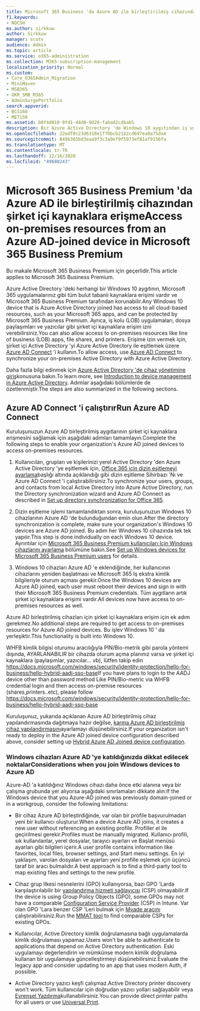 ```yaml
---
title: Microsoft 365 Business 'da Azure AD ile birleştirilmiş cihazından şirket içi kaynaklara erişme
f1.keywords:
- NOCSH
ms.author: sirkkuw
author: Sirkkuw
manager: scotv
audience: Admin
ms.topic: article
ms.service: o365-administration
ms.collection: M365-subscription-management
localization_priority: Normal
ms.custom:
- Core_O365Admin_Migration
- MiniMaven
- MSB365
- OKR_SMB_M365
- AdminSurgePortfolio
search.appverid:
- BCS160
- MET150
ms.assetid: b0f4d010-9fd1-44d0-9d20-fabad2cdbab5
description: Bir Azure Active Directory 'de Windows 10 aygıtından iş uygulamaları, dosya paylaşımları ve yazıcılar gibi şirket içi kaynaklara erişim almayı öğrenin.
ms.openlocfilehash: 22edf0c23d6318e1f70bcb21b2cd697ea0a75da4
ms.sourcegitcommit: 849b365bd3eaa9f3c3a9ef9f5973ef81af9156fa
ms.translationtype: MT
ms.contentlocale: tr-TR
ms.lasthandoff: 12/16/2020
ms.locfileid: "49688243"
---
```

# <a name="access-on-premises-resources-from-an-azure-ad-joined-device-in-microsoft-365-business-premium"></a><span data-ttu-id="9c217-103">Microsoft 365 Business Premium 'da Azure AD ile birleştirilmiş cihazından şirket içi kaynaklara erişme</span><span class="sxs-lookup"><span data-stu-id="9c217-103">Access on-premises resources from an Azure AD-joined device in Microsoft 365 Business Premium</span></span>

<span data-ttu-id="9c217-104">Bu makale Microsoft 365 Business Premium için geçerlidir.</span><span class="sxs-lookup"><span data-stu-id="9c217-104">This article applies to Microsoft 365 Business Premium.</span></span>

<span data-ttu-id="9c217-105">Azure Active Directory 'deki herhangi bir Windows 10 aygıtının, Microsoft 365 uygulamalarınız gibi tüm bulut tabanlı kaynaklara erişimi vardır ve Microsoft 365 Business Premium tarafından korunabilir.</span><span class="sxs-lookup"><span data-stu-id="9c217-105">Any Windows 10 device that is Azure Active Directory joined has access to all cloud-based resources, such as your Microsoft 365 apps, and can be protected by Microsoft 365 Business Premium.</span></span> <span data-ttu-id="9c217-106">Ayrıca, iş kolu (LOB) uygulamaları, dosya paylaşımları ve yazıcılar gibi şirket içi kaynaklara erişim izni verebilirsiniz.</span><span class="sxs-lookup"><span data-stu-id="9c217-106">You can also allow access to on-premises resources like line of business (LOB) apps, file shares, and printers.</span></span> <span data-ttu-id="9c217-107">Erişime izin vermek için, şirket içi Active Directory 'yi Azure Active Directory ile eşitlemek üzere [Azure AD Connect](https://docs.microsoft.com/azure/active-directory/connect/active-directory-aadconnect) 'i kullanın.</span><span class="sxs-lookup"><span data-stu-id="9c217-107">To allow access, use [Azure AD Connect](https://docs.microsoft.com/azure/active-directory/connect/active-directory-aadconnect) to synchronize your on-premises Active Directory with Azure Active Directory.</span></span> 

<span data-ttu-id="9c217-108">Daha fazla bilgi edinmek için [Azure Active Directory 'de cihaz yönetimine giriş](https://docs.microsoft.com/azure/active-directory/device-management-introduction)konusuna bakın.</span><span class="sxs-lookup"><span data-stu-id="9c217-108">To learn more, see [Introduction to device management in Azure Active Directory](https://docs.microsoft.com/azure/active-directory/device-management-introduction).</span></span>
<span data-ttu-id="9c217-109">Adımlar aşağıdaki bölümlerde de özetlenmiştir.</span><span class="sxs-lookup"><span data-stu-id="9c217-109">The steps are also summarized in the following sections.</span></span>
 
## <a name="run-azure-ad-connect"></a><span data-ttu-id="9c217-110">Azure AD Connect 'i çalıştırır</span><span class="sxs-lookup"><span data-stu-id="9c217-110">Run Azure AD Connect</span></span>

<span data-ttu-id="9c217-111">Kuruluşunuzun Azure AD birleştirilmiş aygıtlarının şirket içi kaynaklara erişmesini sağlamak için aşağıdaki adımları tamamlayın.</span><span class="sxs-lookup"><span data-stu-id="9c217-111">Complete the following steps to enable your organization's Azure AD joined devices to access on-premises resources.</span></span>
  
1. <span data-ttu-id="9c217-112">Kullanıcıları, grupları ve kişilerinizi yerel Active Directory 'den Azure Active Directory 'ye eşitlemek için, [Office 365 için dizin eşitlemeyi ayarlama](https://docs.microsoft.com/microsoft-365/enterprise/set-up-directory-synchronization)başlığı altında açıklandığı gibi dizin eşitleme Sihirbazı 'Nı ve Azure AD Connect 'i çalıştırabilirsiniz.</span><span class="sxs-lookup"><span data-stu-id="9c217-112">To synchronize your users, groups, and contacts from local Active Directory into Azure Active Directory, run the Directory synchronization wizard and Azure AD Connect as described in [Set up directory synchronization for Office 365](https://docs.microsoft.com/microsoft-365/enterprise/set-up-directory-synchronization).</span></span>
    
2. <span data-ttu-id="9c217-113">Dizin eşitleme işlemi tamamlandıktan sonra, kuruluşunuzun Windows 10 cihazlarının Azure AD 'de bulunduğundan emin olun.</span><span class="sxs-lookup"><span data-stu-id="9c217-113">After the directory synchronization is complete, make sure your organization's Windows 10 devices are Azure AD joined.</span></span> <span data-ttu-id="9c217-114">Bu adım her Windows 10 cihazında tek tek yapılır.</span><span class="sxs-lookup"><span data-stu-id="9c217-114">This step is done individually on each Windows 10 device.</span></span> <span data-ttu-id="9c217-115">Ayrıntılar için [Microsoft 365 Business Premium kullanıcıları Için Windows cihazlarını ayarlama](set-up-windows-devices.md) bölümüne bakın.</span><span class="sxs-lookup"><span data-stu-id="9c217-115">See [Set up Windows devices for Microsoft 365 Business Premium users](set-up-windows-devices.md) for details.</span></span> 
    
3. <span data-ttu-id="9c217-116">Windows 10 cihazları Azure AD 'e eklendiğinde, her kullanıcının cihazlarını yeniden başlatması ve Microsoft 365 Iş ekstra kimlik bilgileriyle oturum açması gerekir.</span><span class="sxs-lookup"><span data-stu-id="9c217-116">Once the Windows 10 devices are Azure AD joined, each user must reboot their devices and sign in with their Microsoft 365 Business Premium credentials.</span></span> <span data-ttu-id="9c217-117">Tüm aygıtların artık şirket içi kaynaklara erişimi vardır.</span><span class="sxs-lookup"><span data-stu-id="9c217-117">All devices now have access to on-premises resources as well.</span></span>
    
<span data-ttu-id="9c217-118">Azure AD birleştirilmiş cihazları için şirket içi kaynaklara erişim için ek adım gerekmez.</span><span class="sxs-lookup"><span data-stu-id="9c217-118">No additional steps are required to get access to on-premises resources for Azure AD joined devices.</span></span> <span data-ttu-id="9c217-119">Bu işlev Windows 10 ' da yerleşiktir.</span><span class="sxs-lookup"><span data-stu-id="9c217-119">This functionality is built into Windows 10.</span></span> 

<span data-ttu-id="9c217-120">WHFB kimlik bilgisi oturumu aracılığıyla PIN/Bio-metrik gibi parola yöntemi dışında, AYARLANABILIR bir cihazda oturum açma planınız varsa ve şirket içi kaynaklara (paylaşımlar, yazıcılar... vb), lütfen takip edin https://docs.microsoft.com/windows/security/identity-protection/hello-for-business/hello-hybrid-aadj-sso-base</span><span class="sxs-lookup"><span data-stu-id="9c217-120">If you have plans to login to the AADJ device other than password method Like PIN/Bio-metric via WHFB credential login and then access on-premise resources (shares,printers..etc), please follow https://docs.microsoft.com/windows/security/identity-protection/hello-for-business/hello-hybrid-aadj-sso-base</span></span>
  
<span data-ttu-id="9c217-121">Kuruluşunuz, yukarıda açıklanan Azure AD birleştirilmiş cihaz yapılandırmasında dağıtmaya hazır değilse, [karma Azure AD birleştirilmiş cihaz yapılandırmasını](manage-windows-devices.md)ayarlamayı düşünebilirsiniz.</span><span class="sxs-lookup"><span data-stu-id="9c217-121">If your organization isn't ready to deploy in the Azure AD joined device configuration described above, consider setting up [Hybrid Azure AD Joined device configuration](manage-windows-devices.md).</span></span>
  
### <a name="considerations-when-you-join-windows-devices-to-azure-ad"></a><span data-ttu-id="9c217-122">Windows cihazları Azure AD 'ye katıldığınızda dikkat edilecek noktalar</span><span class="sxs-lookup"><span data-stu-id="9c217-122">Considerations when you join Windows devices to Azure AD</span></span>

<span data-ttu-id="9c217-123">Azure-AD 'a katıldığınız Windows cihazı daha önce etki alanına veya bir çalışma grubunda yer alıyorsa aşağıdaki sınırlamaları dikkate alın:</span><span class="sxs-lookup"><span data-stu-id="9c217-123">If the Windows device that you Azure-AD joined was previously domain-joined or in a workgroup, consider the following limitations:</span></span>
  
- <span data-ttu-id="9c217-124">Bir cihaz Azure AD birleştirdiğinde, var olan bir profile başvurulmadan yeni bir kullanıcı oluşturur.</span><span class="sxs-lookup"><span data-stu-id="9c217-124">When a device Azure AD joins, it creates a new user without referencing an existing profile.</span></span> <span data-ttu-id="9c217-125">Profiller el ile geçirilmesi gerekir.</span><span class="sxs-lookup"><span data-stu-id="9c217-125">Profiles must be manually migrated.</span></span> <span data-ttu-id="9c217-126">Kullanıcı profili, sık kullanılanlar, yerel dosyalar, tarayıcı ayarları ve Başlat menüsü ayarları gibi bilgileri içerir.</span><span class="sxs-lookup"><span data-stu-id="9c217-126">A user profile contains information like favorites, local files, browser settings, and Start menu settings.</span></span> <span data-ttu-id="9c217-127">En iyi yaklaşım, varolan dosyaları ve ayarları yeni profille eşlemek için üçüncü taraf bir aracı bulmalıdır.</span><span class="sxs-lookup"><span data-stu-id="9c217-127">A best approach is to find a third-party tool to map existing files and settings to the new profile.</span></span>

- <span data-ttu-id="9c217-128">Cihaz grup Ilkesi nesnelerini (GPO) kullanıyorsa, bazı GPO 'Larda karşılaştırılabilir bir [yapılandırma hizmeti sağlayıcısı](https://docs.microsoft.com/windows/configuration/provisioning-packages/how-it-pros-can-use-configuration-service-providers) (CSP) olmayabilir.</span><span class="sxs-lookup"><span data-stu-id="9c217-128">If the device is using Group Policy Objects (GPO), some GPOs may not have a comparable [Configuration Service Provider](https://docs.microsoft.com/windows/configuration/provisioning-packages/how-it-pros-can-use-configuration-service-providers) (CSP) in Intune.</span></span> <span data-ttu-id="9c217-129">Var olan GPO 'Lara benzer CSP 'Leri bulmak için [Mvade aracını](https://www.microsoft.com/download/details.aspx?id=45520) çalıştırabilirsiniz.</span><span class="sxs-lookup"><span data-stu-id="9c217-129">Run the [MMAT tool](https://www.microsoft.com/download/details.aspx?id=45520) to find comparable CSPs for existing GPOs.</span></span>

- <span data-ttu-id="9c217-130">Kullanıcılar, Active Directory kimlik doğrulamasına bağlı uygulamalarda kimlik doğrulaması yapamaz.</span><span class="sxs-lookup"><span data-stu-id="9c217-130">Users won't be able to authenticate to applications that depend on Active Directory authentication.</span></span> <span data-ttu-id="9c217-131">Eski uygulamayı değerlendirin ve mümkünse modern kimlik doğrulama kullanan bir uygulamaya güncelleştirmeyi düşünebilirsiniz.</span><span class="sxs-lookup"><span data-stu-id="9c217-131">Evaluate the legacy app and consider updating to an app that uses modern Auth, if possible.</span></span>

- <span data-ttu-id="9c217-132">Active Directory yazıcı keşfi çalışmaz.</span><span class="sxs-lookup"><span data-stu-id="9c217-132">Active Directory printer discovery won't work.</span></span> <span data-ttu-id="9c217-133">Tüm kullanıcılar için doğrudan yazıcı yolları sağlayabilir veya [Evrensel Yazdırma](https://aka.ms/UPDocs)kullanabilirsiniz.</span><span class="sxs-lookup"><span data-stu-id="9c217-133">You can provide direct printer paths for all users or use [Universal Print](https://aka.ms/UPDocs).</span></span>
